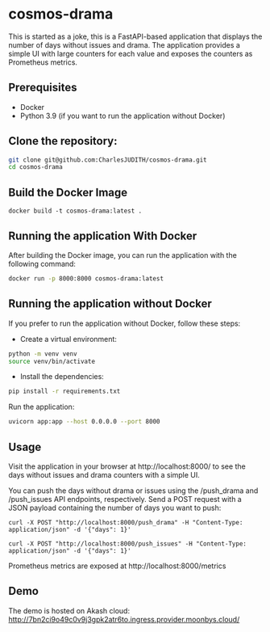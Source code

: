 # cosmos-drama
This is started as a joke, this is a FastAPI-based application that displays the number of days without issues and drama. The application provides a simple UI with large counters for each value and exposes the counters as Prometheus metrics.

## Prerequisites

- Docker
- Python 3.9 (if you want to run the application without Docker)

## Clone the repository:

```bash
git clone git@github.com:CharlesJUDITH/cosmos-drama.git
cd cosmos-drama
```

## Build the Docker Image

```
docker build -t cosmos-drama:latest .
```

## Running the application With Docker

After building the Docker image, you can run the application with the following command:

```bash
docker run -p 8000:8000 cosmos-drama:latest
```

## Running the application without Docker

If you prefer to run the application without Docker, follow these steps:

- Create a virtual environment:

```bash
python -m venv venv
source venv/bin/activate
```

- Install the dependencies:

```bash
pip install -r requirements.txt
```

Run the application:

```bash
uvicorn app:app --host 0.0.0.0 --port 8000
```

## Usage

Visit the application in your browser at http://localhost:8000/ to see the days without issues and drama counters with a simple UI.

You can push the days without drama or issues using the /push_drama and /push_issues API endpoints, respectively. Send a POST request with a JSON payload containing the number of days you want to push:

```
curl -X POST "http://localhost:8000/push_drama" -H "Content-Type: application/json" -d '{"days": 1}'
```

```
curl -X POST "http://localhost:8000/push_issues" -H "Content-Type: application/json" -d '{"days": 1}'
```

Prometheus metrics are exposed at http://localhost:8000/metrics

## Demo

The demo is hosted on Akash cloud: http://7bn2ci9o49c0v9j3gpk2atr6to.ingress.provider.moonbys.cloud/
